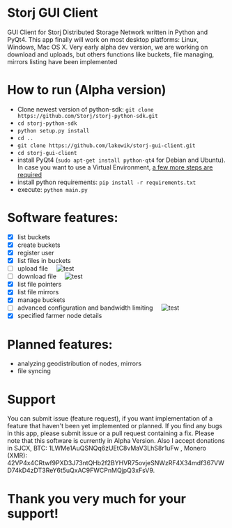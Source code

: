 # Storj GUI Client
GUI Client for Storj Distributed Storage Network written in Python and PyQt4. This app finally will work on most desktop platforms: Linux, Windows, Mac OS X. Very early alpha dev version, we are working on download and uploads, but others functions like buckets, file managing, mirrors listing have been implemented

# How to run (Alpha version)
- Clone newest version of python-sdk: `git clone https://github.com/Storj/storj-python-sdk.git`
- `cd storj-python-sdk`
- `python setup.py install`
- `cd ..`
- `git clone https://github.com/lakewik/storj-gui-client.git`
- `cd storj-gui-client`
- install PyQt4 (`sudo apt-get install python-qt4` for Debian and Ubuntu). In
  case you want to use a Virtual Environment, [a few more steps are
  required](https://gist.github.com/marcorosa/73c72f0315fa7098315c8b0774414ad6)
- install python requirements: `pip install -r requirements.txt`
- execute: `python main.py`

# Software features:
- [x] list buckets
- [x] create buckets
- [x] register user 
- [x] list files in buckets
- [ ] upload file &nbsp; &nbsp; ![test](http://progressed.io/bar/80)
- [ ] download file &nbsp; &nbsp; ![test](http://progressed.io/bar/80)
- [x] list file pointers
- [x] list file mirrors
- [x] manage buckets
- [ ] advanced configuration and bandwidth limiting &nbsp; &nbsp; ![test](http://progressed.io/bar/10)
- [x] specified farmer node details

# Planned features:
- analyzing geodistribution of nodes, mirrors
- file syncing

# Support
You can submit issue (feature request), if you want implementation of a feature that haven't been yet implemented or planned. If you find any bugs in this app, please submit issue or a pull request containing a fix. Please note that this software is currently in Alpha Version. Also I accept donations in SJCX, BTC: 1LWMe1AuQSNQq6zUEtC8vMaV3LhS8r1uFw , Monero (XMR): 42VP4x4CRtwf9PXD3J73ntQHb2f2BYHVR75ovjeSNWzRF4X34mdf367VWD74kD4zDT3ReY6t5uQxAC9FWCPnMQjpQ3xFsV9.  
# Thank you very much for your support!

